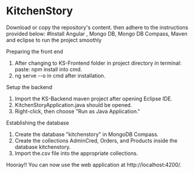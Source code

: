 # KitchenStory

Download or copy the repository's content. then adhere to the instructions provided below:
#Install Angular , Mongo DB, Mongo DB Compass, Maven and eclipse to run the project smoothly

Preparing the front end
1. After changing to KS-Frontend folder in project directory in terminal: paste: npm install into cmd.
2. ng serve --o in cmd after installation.

Setup the backend

1. Import the KS-Backend maven project after opening Eclipse IDE.
2. KitchenStoryApplication.java should be opened. 
3. Right-click, then choose "Run as Java Application."

Establishing the database

1. Create the database "kitchenstory" in MongoDB Compass.
2. Create the collections AdminCred, Orders, and Products inside the database kitchenstory.
3. Import the.csv file into the appropriate collections.

Hooray!!
You can now use the web application at http://localhost:4200/.
